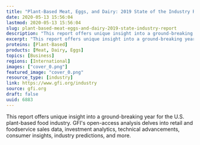 ```yaml
---
title: "Plant-Based Meat, Eggs, and Dairy: 2019 State of the Industry Report"
date: 2020-05-13 15:56:04
lastmod: 2020-05-13 15:56:04
slug: plant-based-meat-eggs-and-dairy-2019-state-industry-report
description: "This report offers unique insight into a ground-breaking year for the U.S. plant-based food industry. GFI’s open-access analysis delves into retail and foodservice sales data, investment analytics, technical advancements, consumer insights, industry predictions, and more."
excerpt: "This report offers unique insight into a ground-breaking year for the U.S. plant-based food industry. GFI’s open-access analysis delves into retail and foodservice sales data, investment analytics, technical advancements, consumer insights, industry predictions, and more."
proteins: [Plant-Based]
products: [Meat, Dairy, Eggs]
topics: [Business]
regions: [International]
images: ["cover_0.png"]
featured_image: "cover_0.png"
resource_type: [industry]
link: https://www.gfi.org/industry
source: gfi.org
draft: false
uuid: 6883
---
```

This report offers unique insight into a ground-breaking year for the
U.S. plant-based food industry. GFI's open-access analysis delves into
retail and foodservice sales data, investment analytics, technical
advancements, consumer insights, industry predictions, and more.
